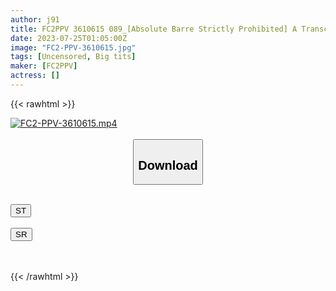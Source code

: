 ```yaml
---
author: j91
title: FC2PPV 3610615 089_[Absolute Barre Strictly Prohibited] A Transcendental Man Who Is Different From The Way He Behaves And Speaks Completely Hides His Face And Begs For Pleasure Blame! Look At Me, My Propensity Twisted In Reaction To A Repressed Life! 19 Years Old Colossal K Cup Shiori-Chan Chapter 1 [Overseas Version]
date: 2023-07-25T01:05:00Z
image: "FC2-PPV-3610615.jpg"
tags: [Uncensored, Big tits]
maker: [FC2PPV]
actress: []
---
```



{{< rawhtml >}}

<div class="video" data-videoid="b7aBxrZpYKUPwgP">
    <a href="javascript:;">
        <img src="https://my.j91.asia/posts/FC2-PPV-3610615/FC2-PPV-3610615.jpg" width="WIDTH" height="HEIGHT" alt="FC2-PPV-3610615.mp4" loading="lazy">
    </a>
</div>

<script type="text/javascript" src="https://j91.asia/asset/on-demand-st.js"></script>

<br>
  <link rel="stylesheet" href="https://j91.asia/asset/bs5.css">
  
  <center>
  <button class="btn btn-primary" type="button" data-bs-toggle="collapse" data-bs-target=".multi-collapse" aria-expanded="false" aria-controls="multiCollapseExample1 multiCollapseExample2"><h2>Download</h2></button></center>
</p>
<div class="row">
  <div class="col">
    <div class="collapse multi-collapse" id="multiCollapseExample1">
      <div class="card card-body">
	      	      <br>
<div class="buttons">  
<a href="https://streamtape.to/v/b7aBxrZpYKUPwgP"><button class="btn-hover color-3"><i class="fa fa-download"></i> ST</button></a></div>
    </div>
  </div>
</div>
  <div class="col">
    <div class="collapse multi-collapse" id="multiCollapseExample2">
      <div class="card card-body">
	      <br>
<div class="buttons">
    <a href="https://streamruby.com/pdv7n3rmbego.html"><button class="btn-hover color-9"><i class="fa fa-download"></i> SR</button></a></div>
<br><br>
      </div>
    </div>
  </div>
</div>

{{< /rawhtml >}}

